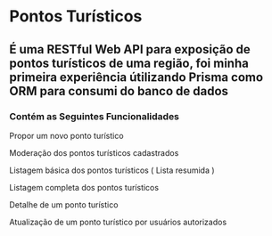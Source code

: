 # Pontos Turísticos
## É uma RESTful Web API para exposição de pontos turísticos de uma região, foi minha primeira experiência útilizando Prisma como ORM para consumi do banco de dados
### Contém as Seguintes Funcionalidades 
Propor um novo ponto turístico

Moderação dos pontos turísticos cadastrados

Listagem básica dos pontos turísticos ( Lista resumida )

Listagem completa dos pontos turísticos

Detalhe de um ponto turístico

Atualização de um ponto turístico por usuários autorizados
